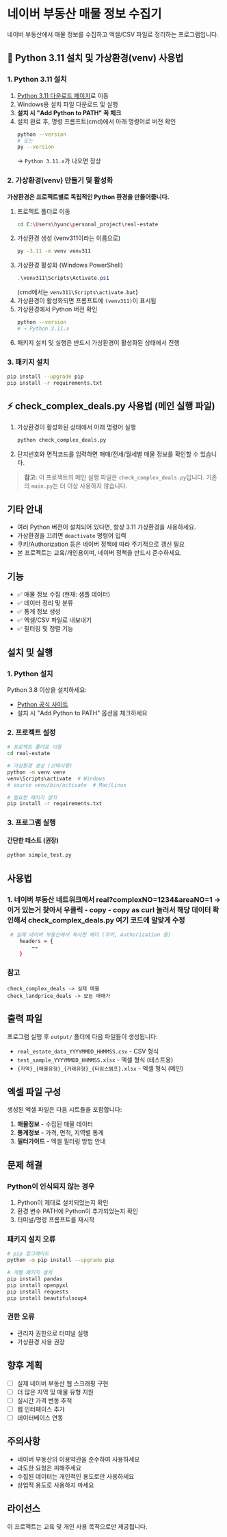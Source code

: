 # 네이버 부동산 매물 정보 수집기

네이버 부동산에서 매물 정보를 수집하고 엑셀/CSV 파일로 정리하는 프로그램입니다.

## 🐍 Python 3.11 설치 및 가상환경(venv) 사용법

### 1. Python 3.11 설치

1. [Python 3.11 다운로드 페이지](https://www.python.org/downloads/release/python-3110/)로 이동
2. Windows용 설치 파일 다운로드 및 실행
3. **설치 시 "Add Python to PATH" 꼭 체크**
4. 설치 완료 후, 명령 프롬프트(cmd)에서 아래 명령어로 버전 확인
   ```bash
   python --version
   # 또는
   py --version
   ```
   → `Python 3.11.x`가 나오면 정상

### 2. 가상환경(venv) 만들기 및 활성화

**가상환경은 프로젝트별로 독립적인 Python 환경을 만들어줍니다.**

1. 프로젝트 폴더로 이동
   ```bash
   cd C:\Users\hyunc\personal_project\real-estate
   ```
2. 가상환경 생성 (venv311이라는 이름으로)
   ```bash
   py -3.11 -m venv venv311
   ```
3. 가상환경 활성화 (Windows PowerShell)
   ```powershell
   .\venv311\Scripts\Activate.ps1
   ```
   (cmd에서는 `venv311\Scripts\activate.bat`)
4. 가상환경이 활성화되면 프롬프트에 `(venv311)`이 표시됨
5. 가상환경에서 Python 버전 확인
   ```bash
   python --version
   # → Python 3.11.x
   ```
6. 패키지 설치 및 실행은 반드시 가상환경이 활성화된 상태에서 진행

### 3. 패키지 설치

```bash
pip install --upgrade pip
pip install -r requirements.txt
```

## ⚡️ check_complex_deals.py 사용법 (메인 실행 파일)

1. 가상환경이 활성화된 상태에서 아래 명령어 실행
   ```bash
   python check_complex_deals.py
   ```
2. 단지번호와 면적코드를 입력하면 매매/전세/월세별 매물 정보를 확인할 수 있습니다.

> **참고:** 이 프로젝트의 메인 실행 파일은 `check_complex_deals.py`입니다. 기존의 `main.py`는 더 이상 사용하지 않습니다.

## 기타 안내

- 여러 Python 버전이 설치되어 있다면, 항상 3.11 가상환경을 사용하세요.
- 가상환경을 끄려면 `deactivate` 명령어 입력
- 쿠키/Authorization 등은 네이버 정책에 따라 주기적으로 갱신 필요
- 본 프로젝트는 교육/개인용이며, 네이버 정책을 반드시 준수하세요.

## 기능

- ✅ 매물 정보 수집 (현재: 샘플 데이터)
- ✅ 데이터 정리 및 분류
- ✅ 통계 정보 생성
- ✅ 엑셀/CSV 파일로 내보내기
- ✅ 필터링 및 정렬 기능

## 설치 및 실행

### 1. Python 설치
Python 3.8 이상을 설치하세요:
- [Python 공식 사이트](https://www.python.org/downloads/)
- 설치 시 "Add Python to PATH" 옵션을 체크하세요

### 2. 프로젝트 설정
```bash
# 프로젝트 폴더로 이동
cd real-estate

# 가상환경 생성 (선택사항)
python -m venv venv
venv\Scripts\activate  # Windows
# source venv/bin/activate  # Mac/Linux

# 필요한 패키지 설치
pip install -r requirements.txt
```

### 3. 프로그램 실행

#### 간단한 테스트 (권장)
```bash
python simple_test.py
```

## 사용법

### 1. 네이버 부동산 네트워크에서 real?complexNO=1234&areaNO=1  -> 이거 있는거 찾아서 우클릭 - copy - copy as curl 눌러서 해당 데이터 확인해서 check_complex_deals.py 여기 코드에 알맞게 수정
```bash
 # 실제 네이버 부동산에서 복사한 헤더 (쿠키, Authorization 등)
    headers = {
        ~~
    }
```

### 참고
```
check_complex_deals -> 실제 매물
check_landprice_deals -> 모든 매매가
```

## 출력 파일

프로그램 실행 후 `output/` 폴더에 다음 파일들이 생성됩니다:

- `real_estate_data_YYYYMMDD_HHMMSS.csv` - CSV 형식
- `test_sample_YYYYMMDD_HHMMSS.xlsx` - 엑셀 형식 (테스트용)
- `{지역}_{매물유형}_{거래유형}_{타임스탬프}.xlsx` - 엑셀 형식 (메인)

## 엑셀 파일 구성

생성된 엑셀 파일은 다음 시트들을 포함합니다:

1. **매물정보** - 수집된 매물 데이터
2. **통계정보** - 가격, 면적, 지역별 통계
3. **필터가이드** - 엑셀 필터링 방법 안내

## 문제 해결

### Python이 인식되지 않는 경우
1. Python이 제대로 설치되었는지 확인
2. 환경 변수 PATH에 Python이 추가되었는지 확인
3. 터미널/명령 프롬프트를 재시작

### 패키지 설치 오류
```bash
# pip 업그레이드
python -m pip install --upgrade pip

# 개별 패키지 설치
pip install pandas
pip install openpyxl
pip install requests
pip install beautifulsoup4
```

### 권한 오류
- 관리자 권한으로 터미널 실행
- 가상환경 사용 권장

## 향후 계획

- [ ] 실제 네이버 부동산 웹 스크래핑 구현
- [ ] 더 많은 지역 및 매물 유형 지원
- [ ] 실시간 가격 변동 추적
- [ ] 웹 인터페이스 추가
- [ ] 데이터베이스 연동

## 주의사항

- 네이버 부동산의 이용약관을 준수하여 사용하세요
- 과도한 요청은 피해주세요
- 수집된 데이터는 개인적인 용도로만 사용하세요
- 상업적 용도로 사용하지 마세요

## 라이선스

이 프로젝트는 교육 및 개인 사용 목적으로만 제공됩니다. 